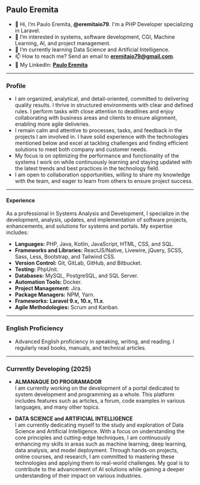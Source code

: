 ## Paulo Eremita  
* 👋 Hi, I’m Paulo Eremita, **@eremitaio79**. I'm a PHP Developer specializing in Laravel.  
* 👀 I’m interested in systems, software development, CGI, Machine Learning, AI, and project management.  
* 🌱 I’m currently learning Data Science and Artificial Intelligence.  
* 📫 How to reach me? Send an email to **eremitaio79@gmail.com**.  
* 💼 My LinkedIn: **[Paulo Eremita](https://www.linkedin.com/in/pauloeremita/)**  

---

### **Profile**  
* I am organized, analytical, and detail-oriented, committed to delivering quality results. I thrive in structured environments with clear and defined rules. I perform tasks with close attention to deadlines and enjoy collaborating with business areas and clients to ensure alignment, enabling more agile deliveries.  
* I remain calm and attentive to processes, tasks, and feedback in the projects I am involved in. I have solid experience with the technologies mentioned below and excel at tackling challenges and finding efficient solutions to meet both company and customer needs.  
* My focus is on optimizing the performance and functionality of the systems I work on while continuously learning and staying updated with the latest trends and best practices in the technology field.  
* I am open to collaboration opportunities, willing to share my knowledge with the team, and eager to learn from others to ensure project success.  

---

#### **Experience**  
As a professional in Systems Analysis and Development, I specialize in the development, analysis, updates, and implementation of software projects, enhancements, and solutions for systems and portals. My expertise includes:  

* **Languages:** PHP, Java, Kotlin, JavaScript, HTML, CSS, and SQL.  
* **Frameworks and Libraries:** ReactJS/Native, Livewire, jQuery, SCSS, Sass, Less, Bootstrap, and Tailwind CSS.  
* **Version Control:** Git, GitLab, GitHub, and Bitbucket.  
* **Testing:** PhpUnit.  
* **Databases:** MySQL, PostgreSQL, and SQL Server.  
* **Automation Tools:** Docker.  
* **Project Management:** Jira.  
* **Package Managers:** NPM, Yarn.  
* **Frameworks:** **Laravel 9.x, 10.x, 11.x**.  
* **Agile Methodologies:** Scrum and Kanban.  

---

### **English Proficiency**  
* Advanced English proficiency in speaking, writing, and reading. I regularly read books, manuals, and technical articles.  

---

### **Currently Developing (2025)**  
* **ALMANAQUE DO PROGRAMADOR**  
  I am currently working on the development of a portal dedicated to system development and programming as a whole. This platform includes features such as articles, a forum, code examples in various languages, and many other topics.
  
* **DATA SCIENCE and ARTIFICIAL INTELLIGENCE**  
I am currently dedicating myself to the study and exploration of Data Science and Artificial Intelligence. With a focus on understanding the core principles and cutting-edge techniques, I am continuously enhancing my skills in areas such as machine learning, deep learning, data analysis, and model deployment. Through hands-on projects, online courses, and research, I am committed to mastering these technologies and applying them to real-world challenges. My goal is to contribute to the advancement of AI solutions while gaining a deeper understanding of their impact on various industries.

<!---
eremitaio79/eremitaio79 is a ✨ special ✨ repository because its `README.md` (this file) appears on your GitHub profile.
You can click the Preview link to take a look at your changes.
--->

